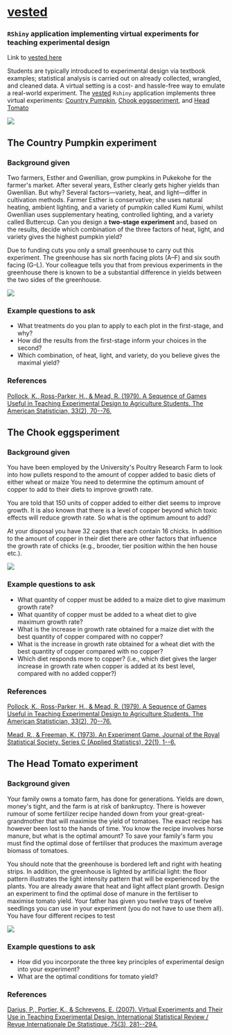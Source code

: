 # [vested](https://cmjt.shinyapps.io/vested/)

### `RShiny` application implementing **v**irtual **e**xperiment**s** for **t**eaching **e**xperimental **d**esign

Link to [vested here](https://cmjt.shinyapps.io/vested/)

Students are typically introduced to experimental design via textbook examples; statistical analysis is carried out on already collected, wrangled, and cleaned data. A virtual setting is a cost- and hassle-free way to emulate a real-world experiment. The [vested](https://cmjt.shinyapps.io/vested/) `Rshiny` application implements three virtual experiments: [Country Pumpkin](#country-pumpkin), [Chook eggsperiment](#chook-eggsperiment), and [Head Tomato](#head-tomato)

![](/www/img/vested.png)


## The **Country Pumpkin** experiment


### Background given

Two farmers, Esther and Gwenllian, grow pumpkins in Pukekohe for the farmer's market. After several years, Esther clearly gets higher yields than Gwenllian. But why? Several factors—variety, heat, and light—differ in cultivation methods. Farmer Esther is conservative; she uses natural heating, ambient lighting, and a variety of pumpkin called Kumi Kumi, whilst Gwenllian uses supplementary heating, controlled lighting, and a variety called Buttercup. Can you design a **two-stage experiment** and, based on the results, decide which combination of the three factors of heat, light, and variety gives the highest pumpkin yield?

Due to funding cuts you only a small greenhouse to carry out this experiment. The greenhouse has six north facing plots (A–F) and six south facing (G–L). Your colleague tells you that from previous experiments in the greenhouse there is known to be a substantial difference in yields between the two sides of the greenhouse.

![](/www/img/pump_experiment.png)

### Example questions to ask

 - What treatments do you plan to apply to each plot in the first-stage, and why?
 - How did the results from the first-stage inform your choices in the second?
 - Which combination, of heat, light, and variety, do you believe gives the maximal yield?

### References

[Pollock, K., Ross-Parker, H., & Mead, R. (1979). A Sequence of Games Useful in Teaching Experimental Design to Agriculture Students. The American Statistician, 33(2), 70--76.](https://www.jstor.org/stable/2683224)


## The **Chook eggsperiment**


### Background given

You have been employed by the University's Poultry Research Farm to look into how pullets respond to the amount of copper added to basic diets of either wheat or maize You need to determine the optimum amount of copper to add to their diets to improve growth rate.

You are told that 150 units of copper added to either diet seems to improve growth. It is also known that there is a level of copper beyond which toxic effects will reduce growth rate. So what is the optimum amount to add?

At your disposal you have 32 cages that each contain 16 chicks. In addition to the amount of copper in their diet there are other factors that influence the growth rate of chicks (e.g., brooder, tier position within the hen house etc.).

![](/www/img/chooks_experiment.png)

### Example questions to ask

 - What quantity of copper must be added to a maize diet to give maximum growth rate?
 - What quantity of copper must be added to a wheat diet to give maximum growth rate?
 - What is the increase in growth rate obtained for a maize diet with the best quantity of copper compared with no copper?
 - What is the increase in growth rate obtained for a wheat diet with the best quantity of copper compared with no copper?
 - Which diet responds more to copper? (i.e., which diet gives the larger increase in growth rate when copper is added at its best level, compared with no added copper?)


### References

[Pollock, K., Ross-Parker, H., & Mead, R. (1979). A Sequence of Games Useful in Teaching Experimental Design to Agriculture Students. The American Statistician, 33(2), 70--76.](https://www.jstor.org/stable/2683224)

[Mead, R., & Freeman, K. (1973). An Experiment Game. Journal of the Royal Statistical Society. Series C (Applied Statistics), 22(1), 1--6.](https://www.jstor.org/stable/2346298)


## The **Head Tomato** experiment

### Background given

Your family owns a tomato farm, has done for generations. Yields are down, money's tight, and the farm is at risk of bankruptcy. There is however rumour of some fertilizer recipe handed down from your great-great-grandmother that will maximise the yield of tomatoes. The exact recipe has however been lost to the hands of time. You know the recipe involves horse manure, but what is the optimal amount? To save your family's farm you must find the optimal dose of fertiliser that produces the maximum
average biomass of tomatoes.

You should note that the greenhouse is bordered left and right with heating strips. In addition,
the greenhouse is lighted by artificial light: the floor pattern illustrates the light intensity pattern
that will be experienced by the plants. You are already aware that heat and light affect plant growth. Design an experiment
to find the optimal dose of manure in the fertiliser to maximise tomato yield. Your father
has given you twelve trays of twelve seedlings you can use in your experiment (you do not have to use them all). You have four different recipes to test

![](/www/img/tomato_experiment.png)

### Example questions to ask

 - How did you incorporate the three key principles of experimental design into your experiment?
 - What are the optimal conditions for tomato yield?

### References

[Darius, P., Portier, K., & Schrevens, E. (2007). Virtual Experiments and Their Use in Teaching Experimental Design. International Statistical Review / Revue Internationale De Statistique, 75(3), 281--294.](http://www.jstor.org/stable/41509871)



